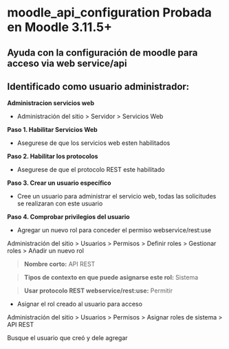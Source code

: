 # moodle_api_configuration Probada en Moodle 3.11.5+
## Ayuda con la configuración de moodle para acceso via web service/api


## Identificado como usuario administrador: 

**Administracion servicios web**

- Administración del sitio > Servidor > Servicios Web

**Paso 1. Habilitar Servicios Web**

- Asegurese de que los servicios web esten habilitados

**Paso 2. Habilitar los protocolos**

- Asegurese de que el protocolo REST este habilitado

**Paso 3. Crear un usuario específico**

- Cree un usuario para administrar el servicio web, todas las solicitudes se realizaran con este usuario

**Paso 4. Comprobar privilegios del usuario**

- Agregar un nuevo rol para conceder el permiso webservice/rest:use

Administración del sitio > Usuarios > Permisos > Definir roles > Gestionar roles > Añadir un nuevo rol

> **Nombre corto:** API REST

> **Tipos de contexto en que puede asignarse este rol:** Sistema

> **Usar protocolo REST webservice/rest:use:** Permitir

- Asignar el rol creado al usuario para acceso

Administración del sitio > Usuarios > Permisos > Asignar roles de sistema > API REST

Busque el usuario que creó y dele agregar
